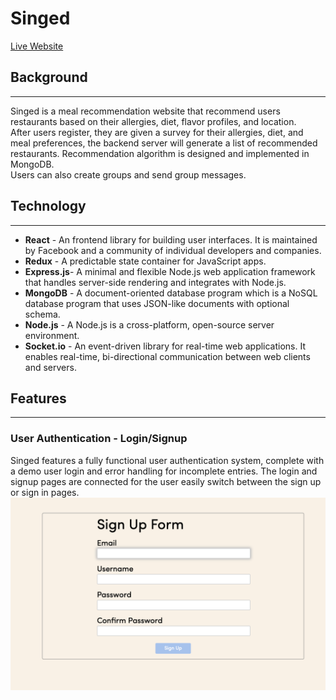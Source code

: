 # Singed
[Live Website](https://singed-yhra.onrender.com/main)

## Background
***
Singed is a meal recommendation website that recommend users restaurants based on their allergies, diet, flavor profiles, and location. <br/>
After users register, they are given a survey for their allergies, diet, and meal preferences, the backend server will generate a list of recommended restaurants. Recommendation algorithm is designed and implemented in MongoDB. <br/>
Users can also create groups and send group messages. <br/>

## Technology
***
- **React** - An frontend library for building user interfaces. It is maintained by Facebook and a community of individual developers and companies.
- **Redux** - A predictable state container for JavaScript apps.
- **Express.js**- A minimal and flexible Node.js web application framework that handles server-side rendering and integrates with Node.js.
- **MongoDB** - A document-oriented database program which is a NoSQL database program that uses JSON-like documents with optional schema.
- **Node.js** - A Node.js is a cross-platform, open-source server environment.
- **Socket.io** - An event-driven library for real-time web applications. It enables real-time, bi-directional communication between web clients and servers. <br/>

## Features
***
### User Authentication - Login/Signup
Singed features a fully functional user authentication system, complete with a demo user login and error handling for incomplete entries. The login and signup pages are connected for the user easily switch between the sign up or sign in pages.
<img src="./readmepics/signup.png" alt="drawing" width="600"/>
